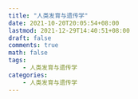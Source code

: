 ```yaml
---
title: "人类发育与遗传学"
date: 2021-10-20T20:05:54+08:00
lastmod: 2021-12-29T14:40:51+08:00
draft: false
comments: true
math: false
tags:
    - 人类发育与遗传学
categories:
    - 人类发育与遗传学
---
```


